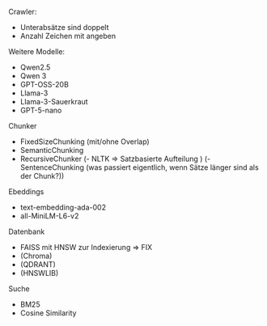Crawler:
- Unterabsätze sind doppelt
- Anzahl Zeichen mit angeben

Weitere Modelle:
- Qwen2.5
- Qwen 3
- GPT-OSS-20B
- Llama-3
- Llama-3-Sauerkraut
- GPT-5-nano

Chunker
- FixedSizeChunking (mit/ohne Overlap)
- SemanticChunking
- RecursiveChunker
(- NLTK => Satzbasierte Aufteilung )
(- SentenceChunking (was passiert eigentlich, wenn Sätze länger sind als der Chunk?))

Ebeddings
- text-embedding-ada-002
- all-MiniLM-L6-v2

Datenbank
- FAISS mit HNSW zur Indexierung => FIX
- (Chroma)
- (QDRANT)
- (HNSWLIB)

Suche
- BM25
- Cosine Similarity







